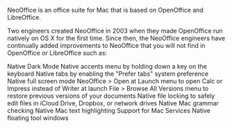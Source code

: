 NeoOffice is an office suite for Mac that is based on OpenOffice and LibreOffice.

Two engineers created NeoOffice in 2003 when they made OpenOffice run natively on OS X for the first time. Since then, the NeoOffice engineers have continually added improvements to NeoOffice that you will not find in OpenOffice or LibreOffice such as:

Native Dark Mode
Native accents menu by holding down a key on the keyboard
Native tabs by enabling the "Prefer tabs" system preference
Native full screen mode
NeoOffice > Open at Launch menu to open Calc or Impress instead of Writer at launch
File > Browse All Versions menu to restore previous versions of your documents
Native file locking to safely edit files in iCloud Drive, Dropbox, or network drives
Native Mac grammar checking
Native Mac text highlighting
Support for Mac Services
Native floating tool windows
